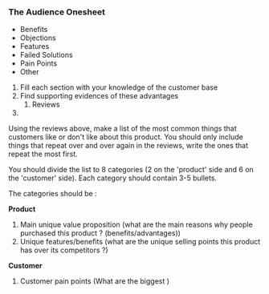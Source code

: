 
### The Audience Onesheet

- Benefits
- Objections
- Features
- Failed Solutions
- Pain Points
- Other

1. Fill each section with your knowledge of the customer base
2. Find supporting evidences of these advantages 
	1. Reviews
3. 
   
   
Using the reviews above, make a list of the most common things that customers like or don't like about this product.
You should only include things that repeat over and over again in the reviews, write the ones that repeat the most first.

You should divide the list to 8 categories (2 on the 'product' side and 6 on the 'customer' side). Each category should contain 3-5 bullets.

The categories should be : 

**Product**
1. Main unique value proposition (what are the main reasons why people purchased this product ? (benefits/advantages))
2. Unique features/benefits (what are the unique selling points this product has over its competitors ?)

**Customer**
1. Customer pain points (What are the biggest )

